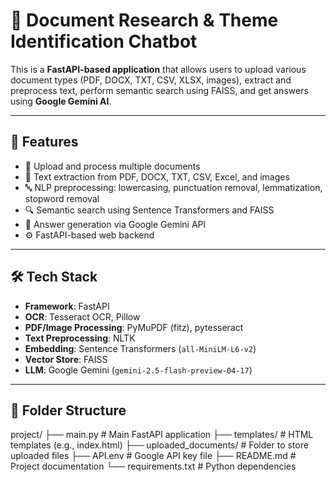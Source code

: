 # 📘 Document Research & Theme Identification Chatbot

This is a **FastAPI-based application** that allows users to upload various document types (PDF, DOCX, TXT, CSV, XLSX, images), extract and preprocess text, perform semantic search using FAISS, and get answers using **Google Gemini AI**.

---

## 🚀 Features

- 📄 Upload and process multiple documents  
- 🧠 Text extraction from PDF, DOCX, TXT, CSV, Excel, and images  
- 🔤 NLP preprocessing: lowercasing, punctuation removal, lemmatization, stopword removal  
- 🔍 Semantic search using Sentence Transformers and FAISS  
- 🤖 Answer generation via Google Gemini API  
- ⚙️ FastAPI-based web backend

---

## 🛠 Tech Stack

- **Framework**: FastAPI  
- **OCR**: Tesseract OCR, Pillow  
- **PDF/Image Processing**: PyMuPDF (fitz), pytesseract  
- **Text Preprocessing**: NLTK  
- **Embedding**: Sentence Transformers (`all-MiniLM-L6-v2`)  
- **Vector Store**: FAISS  
- **LLM**: Google Gemini (`gemini-2.5-flash-preview-04-17`)

---

## 📁 Folder Structure
  project/
    ├── main.py # Main FastAPI application
    ├── templates/ # HTML templates (e.g., index.html)
    ├── uploaded_documents/ # Folder to store uploaded files
    ├── API.env # Google API key file
    ├── README.md # Project documentation
    └── requirements.txt # Python dependencies

